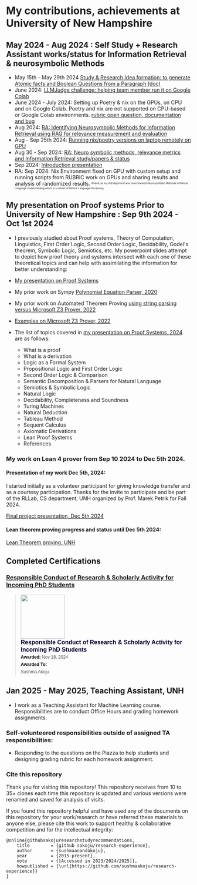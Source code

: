 # My contributions, achievements at University of New Hampshire

## May 2024 - Aug 2024 : Self Study + Research Assistant works/status for Information Retrieval & neurosymbolic Methods

- May 15th - May 29th 2024 <a href="https://docs.google.com/document/d/1lBdI0dPcvcqz4ixG4TzM9RC59AZXjuEzSCQRitmg-eU/edit?usp=sharing">Study & Research Idea formation: to generate Atomic facts and Boolean Questions from a Paragraph (doc) </a>
- June 2024: <a href="https://github.com/sushmaakoju/LLMJudge">LLMJudge challenge: helping team member run it on Google Colab</a>
- June 2024 - July 2024: Setting up Poetry & nix on the GPUs, on CPU and on Google Colab. Poetry and nix are not supported on CPU-based or Google Colab environments. <a href="https://github.com/laura-dietz/rubric-internal/issues">rubric open question, documentation and bug</a>
- Aug 2024: <a href="https://drive.google.com/drive/folders/1DhXFPqVj9iIvGpy_Rza1uYoh2DyfIE5Q?usp=sharing"> RA: Identifying Neurosymbolic Methods for Information Retrieval using RAG for relevance measurement and evaluation</a>
- Aug - Sep 25th 2024: <a href="https://docs.google.com/document/d/1osU4jchsB9sld57F8c35XlWiyk5--gWdXZqWCzvDNSI/edit?usp=sharing"> Running nix/poetry versions on laptop remotely on GPU</a>
- Aug 30 - Sep 2024: <a href="https://drive.google.com/drive/folders/1ycrg4xJigxYKpK9yfziYMy9lfshkpB0D?usp=sharing"> RA: Neuro symbolic methods, relevance metrics and Information Retrieval study/papers & status </a>
- Sep 2024: <a href="https://docs.google.com/presentation/d/1jVgO3Lu-JGP-VCOW50dE1AilU8WK0Ujq/edit?usp=sharing&ouid=109002193141570811635&rtpof=true&sd=true">Introduction presentation</a>
- RA: Sep 2024: Nix Environment fixed on GPU with custom setup and running scripts from RUBRIC work on GPUs and sharing results and analysis of randomized results.  <sup><sub><sup><sub> Ended, as my skill alignment was more towards Neurosymbolic Methods in Natural Language Understanding which is a subset of Natural Language Processing.</sub></sup></sub></sup>

## My presentation on Proof systems Prior to University of New Hampshire : Sep 9th 2024 - Oct 1st 2024

- I previously studied about Proof systems, Theory of Computation, Linguistics, First Order Logic, Second Order Logic, Decidability, Godel's theorem, Symbolic Logic, Semiotics, etc. My powerpoint slides attempt to depict how proof theory and systems intersect with each one of these theoretical topics and can help with assimilating the information for better understanding:

- <a href="https://docs.google.com/presentation/d/e/2PACX-1vTmE7POHvRJoTksgRH9r9rWEnAx9iQX_wpJIDsP1SWn2CnYALeOd5X8Pcc0XtjkzQ/pub?start=false&loop=false&delayms=3000">My presentation on Proof Systems </a>

- My prior work on Sympy <a href="https://github.com/sushmaakoju/polynomial-equation-parser">Polynomial Equation Parser, 2020</a>

- My prior work on Automated Theorem Proving <a href="https://github.com/sushmaakoju/demo-ATLS5214">using string parsing versus Microsoft Z3 Prover, 2022</a>

- <a href="https://github.com/sushmaakoju/demo-ATLS5214/blob/main/z3_prover_examples.ipynb">Examples on Microsoft Z3 Prover, 2022 </a>

- The list of topics covered in <a href="https://docs.google.com/presentation/d/e/2PACX-1vTmE7POHvRJoTksgRH9r9rWEnAx9iQX_wpJIDsP1SWn2CnYALeOd5X8Pcc0XtjkzQ/pub?start=false&loop=false&delayms=300&slide=id.g3098b16f33b_0_156">my presentation on Proof Systems, 2024 </a> are as follows: 

    - What is a proof
    - What is a derivation
    - Logic as a Formal System
    - Propositional Logic and First Order Logic
    - Second Order Logic & Comparison
    - Semantic Decomposition & Parsers for Natural Language 
    - Semiotics & Symbolic Logic
    - Natural Logic
    - Decidability, Completeness and Soundness
    - Turing Machines
    - Natural Deduction
    - Tableau Method
    - Sequent Calculus
    - Axiomatic Derivations
    - Lean Proof Systems
    - References

### My work on Lean 4 prover from Sep 10 2024 to Dec 5th 2024.

#### Presentation of my work Dec 5th, 2024: 
I started initially as a volunteer participant for giving knowledge transfer and as a courtesy participation. Thanks for the invite to participate and be part of the RLLab, CS department, UNH organized by Prof. Marek Petrik for Fall 2024.

<a href="https://docs.google.com/presentation/d/e/2PACX-1vQCJ_3PrWZp_06_yQPbKDFmGYzWZZpxYI58NY47SRQMiAf6FTisMi9cVYjxAYBQUJH52YJTbdjGsZhd/pub?start=false&loop=false&delayms=3000">Final project presentation, Dec 5th 2024</a>

#### Lean theorem proving progress and status until Dec 5th 2024:

<a href="https://github.com/sushmaakoju/lean-theorem-proving"> Lean Theorem proving, UNH</a>

## Completed Certifications

### <a href="https://api.badgr.io/public/assertions/oq0vp12ERfq3G495a62BTQ?identity__email=Sushma.Akoju%40unh.edu">Responsible Conduct of Research & Scholarly Activity for Incoming PhD Students</a>

<blockquote class="badgr-badge" style="font-family: Helvetica, Roboto, &quot;Segoe UI&quot;, Calibri, sans-serif;"><a href="https://api.badgr.io/public/assertions/oq0vp12ERfq3G495a62BTQ?identity__email=Sushma.Akoju%40unh.edu"><img width="120px" height="120px" src="https://media.badgr.com/uploads/badges/assertion-oq0vp12ERfq3G495a62BTQ.png"></a><p class="badgr-badge-name" style="hyphens: auto; overflow-wrap: break-word; word-wrap: break-word; margin: 0; font-size: 16px; font-weight: 600; font-style: normal; font-stretch: normal; line-height: 1.25; letter-spacing: normal; text-align: left; color: #05012c;">Responsible Conduct of Research &amp; Scholarly Activity for Incoming PhD Students</p><p class="badgr-badge-date" style="margin: 0; font-size: 12px; font-style: normal; font-stretch: normal; line-height: 1.67; letter-spacing: normal; text-align: left; color: #555555;"><strong style="font-size: 12px; font-weight: bold; font-style: normal; font-stretch: normal; line-height: 1.67; letter-spacing: normal; text-align: left; color: #000;">Awarded: </strong>Nov 18, 2024</p><p class="badgr-badge-recipient" style="margin: 0; font-size: 12px; font-style: normal; font-stretch: normal; line-height: 1.67; letter-spacing: normal; text-align: left; color: #555555;"><strong style="font-size: 12px; font-weight: bold; font-style: normal; font-stretch: normal; line-height: 1.67; letter-spacing: normal; text-align: left; color: #000;">Awarded To: </strong><span style="display: block;"> Sushma Akoju</span></p><script async="async" src="https://badgr.com/assets/widgets.bundle.js"></script></blockquote>

## Jan 2025 - May 2025, Teaching Assistant, UNH

- I work as a Teaching Assistant for Machine Learning course. Responsibilities are to conduct Office Hours and grading homework assignments.

### Self-volunteered responsibilities outside of assigned TA responsibilities:

- Responding to the questions on the Piazza to help students and designing grading rubric for each homework assignment.

### Cite this repository

Thank you for visiting this repository!
This repository receives from 10 to 35+ clones each time this repository is updated and various versions were renamed and saved for analysis of visits.

If you found this repository helpful and have used any of the documents on this repository for your work/research or have referred these materials to anyone else, please cite this work to support healthy & collaborative competition and for the intellectual integrity:

```
@online{githubsakojuresearchstudyrecommendations,
	title        = {github sakoju/research-experience},
	author       = {sushmaanandakoju},
	year         = {2015-present},
	note         = {[Accessed in 2023/2024/2025]},
	howpublished = {\url{https://github.com/sushmaakoju/research-experience}}
}
```